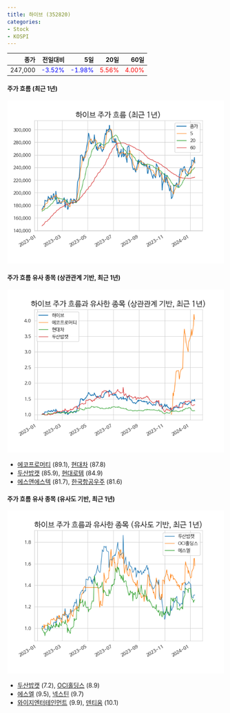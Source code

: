```yaml
---
title: 하이브 (352820)
categories:
- Stock
- KOSPI
---
```


|종가|전일대비|5일|20일|60일|
|---:|-------:|--:|---:|---:|
|247,000|<span style="color: blue">-3.52%</span>|<span style="color: blue">-1.98%</span>|<span style="color: red">5.56%</span>|<span style="color: red">4.00%</span>|

<!-- more -->

#### 주가 흐름 (최근 1년)
![352820](/assets/images/stock/352820.png)


#### 주가 흐름 유사 종목 (상관관계 기반, 최근 1년)
![352820](/assets/images/stock/352820_corr.png)
- [에코프로머티](/450080/) (89.1), [현대차](/005380/) (87.8)
- [두산밥캣](/241560/) (85.9), [현대로템](/064350/) (84.9)
- [에스앤에스텍](/101490/) (81.7), [한국항공우주](/047810/) (81.6)


#### 주가 흐름 유사 종목 (유사도 기반, 최근 1년)
![352820](/assets/images/stock/352820_sim.png)
- [두산밥캣](/241560/) (7.2), [OCI홀딩스](/010060/) (8.9)
- [에스엘](/005850/) (9.5), [넥스틴](/348210/) (9.7)
- [와이지엔터테인먼트](/122870/) (9.9), [덴티움](/145720/) (10.1)